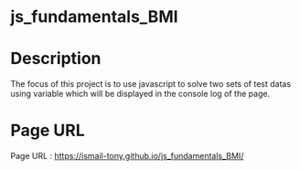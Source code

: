 # js_fundamentals_BMI

# Description

The focus of this project is to use javascript to solve two sets of test datas using variable which will be displayed in the console log of the page.

# Page URL

Page URL : https://ismail-tony.github.io/js_fundamentals_BMI/
